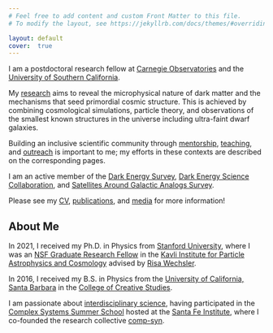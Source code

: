 ```yaml
---
# Feel free to add content and custom Front Matter to this file.
# To modify the layout, see https://jekyllrb.com/docs/themes/#overriding-theme-defaults

layout: default
cover:  true
---
```


I am a postdoctoral research fellow at [Carnegie Observatories](https://ctac.carnegiescience.edu/) and the [University of Southern California](hhttps://cosmolab.usc.edu/). 

My [research](./research.markdown) aims to reveal the microphysical nature of dark matter and the mechanisms that seed primordial cosmic structure. This is achieved by combining cosmological simulations, particle theory, and observations of the smallest known structures in the universe including ultra-faint dwarf galaxies.

Building an inclusive scientific community through [mentorship](./mentorship.markdown), [teaching](./mentorship/#teaching.markdown), and [outreach](./outreach.markdown) is important to me; my efforts in these contexts are described on the corresponding pages.

I am an active member of the [Dark Energy Survey](https://www.darkenergysurvey.org/), [Dark Energy Science Collaboration](https://lsstdesc.org/), and [Satellites Around Galactic Analogs Survey](https://sagasurvey.org/).

Please see my [CV](./CV.pdf), [publications](./publications.markdown), and [media](./media.markdown) for more information!

## About Me

In 2021, I received my Ph.D. in Physics from [Stanford University](https://physics.stanford.edu/), where I was an [NSF Graduate Research Fellow](https://www.nsfgrfp.org/) in the [Kavli Institute for Particle Astrophysics and Cosmology](https://kipac.stanford.edu/) advised by [Risa Wechsler](https://www.risawechsler.com/).

In 2016, I received my B.S. in Physics from the [University of California, Santa Barbara](https://www.physics.ucsb.edu/) in the [College of Creative Studies](https://www.ccs.ucsb.edu/).

I am passionate about [interdisciplinary science](./interdisciplinary.markdown), having participated in the [Complex Systems Summer School](https://wiki.santafe.edu/index.php/Complex_Systems_Summer_School_2019_(CSSS)) hosted at the [Santa Fe Institute](https://www.santafe.edu/), where I co-founded the research collective [comp-syn](https://comp-syn.com/#/).